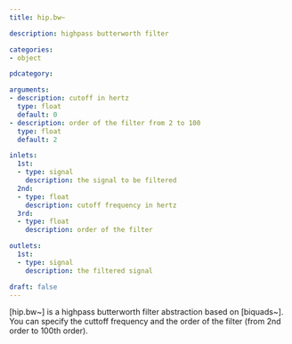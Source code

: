 ```yaml
---
title: hip.bw~

description: highpass butterworth filter

categories:
- object

pdcategory:

arguments:
- description: cutoff in hertz
  type: float
  default: 0
- description: order of the filter from 2 to 100
  type: float
  default: 2

inlets:
  1st:
  - type: signal
    description: the signal to be filtered
  2nd:
  - type: float
    description: cutoff frequency in hertz
  3rd:
  - type: float
    description: order of the filter

outlets:
  1st:
  - type: signal
    description: the filtered signal

draft: false
---
```


[hip.bw~] is a highpass butterworth filter abstraction based on [biquads~]. You can specify the cuttoff frequency and the order of the filter (from 2nd order to 100th order).

